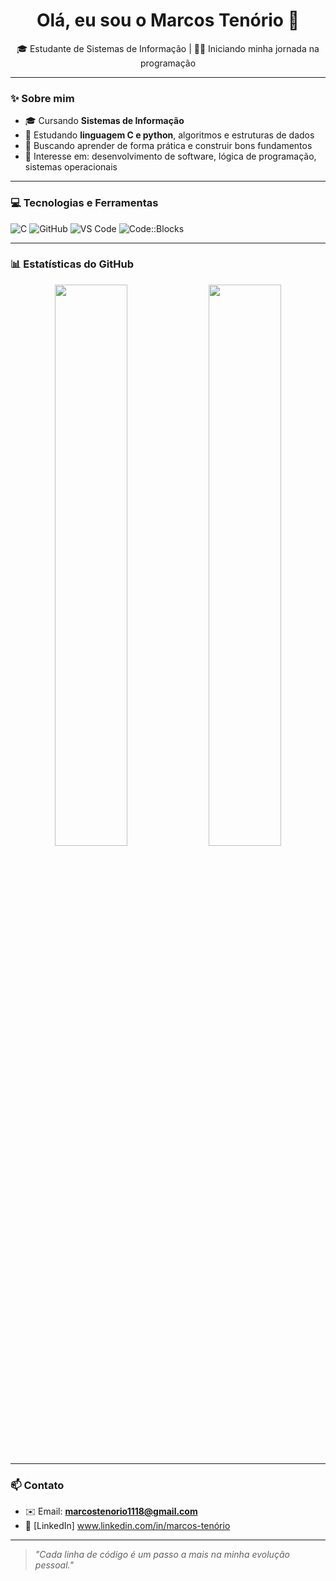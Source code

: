 <h1 align="center">Olá, eu sou o Marcos Tenório 👋</h1>

<p align="center">
🎓 Estudante de Sistemas de Informação | 👨‍💻 Iniciando minha jornada na programação
</p>

---

### ✨ Sobre mim

- 🎓 Cursando **Sistemas de Informação**
- 🔧 Estudando **linguagem C e python**, algoritmos e estruturas de dados
- 🧠 Buscando aprender de forma prática e construir bons fundamentos
- 🌱 Interesse em: desenvolvimento de software, lógica de programação, sistemas operacionais

--- 

### 💻 Tecnologias e Ferramentas

![C](https://img.shields.io/badge/-C-555?style=flat-square&logo=c&logoColor=A8B9CC)
![GitHub](https://img.shields.io/badge/-GitHub-555?style=flat-square&logo=github)
![VS Code](https://img.shields.io/badge/-VS%20Code-555?style=flat-square&logo=visual-studio-code)
![Code::Blocks](https://img.shields.io/badge/-Code::Blocks-555?style=flat-square&logo=codeblocks&logoColor=white)

---

### 📊 Estatísticas do GitHub

<p align="center">
  <img width="48%" src="https://github-readme-stats.vercel.app/api?username=MarcosTenorio06&show_icons=true&theme=tokyonight" />
  <img width="48%" src="https://github-readme-stats.vercel.app/api/top-langs/?username=MarcosTenorio06&layout=compact&theme=tokyonight" />
</p>

---

### 📫 Contato

- ✉️ Email: **marcostenorio1118@gmail.com**
- 💼 [LinkedIn] www.linkedin.com/in/marcos-tenório

---

> *"Cada linha de código é um passo a mais na minha evolução pessoal."*
